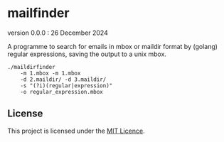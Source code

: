 # mailfinder 

version 0.0.0 : 26 December 2024

A programme to search for emails in mbox or maildir format by (golang)
regular expressions, saving the output to a unix mbox.

```
./maildirfinder
	-m 1.mbox -m 1.mbox
    -d 2.maildir/ -d 3.maildir/
    -s "(?i)(regular|expression)"
    -o regular_expression.mbox
```

## License

This project is licensed under the [MIT Licence](LICENCE).
